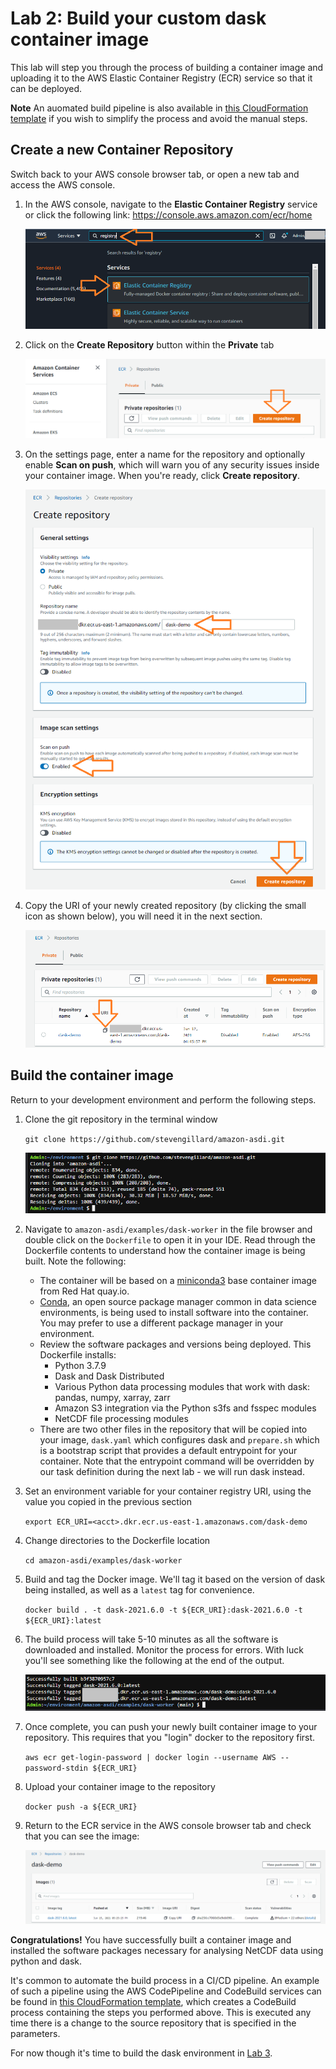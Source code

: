 # Lab 2: Build your custom dask container image
This lab will step you through the process of building a container image and uploading it to the AWS Elastic Container Registry (ECR) service so that it can be deployed.

**Note** An auomated build pipeline is also available in [this CloudFormation template](cloudformation/dask-pipeline.yaml) if you wish to simplify the process and avoid the manual steps.  

## Create a new Container Repository
Switch back to your AWS console browser tab, or open a new tab and access the AWS console. 

1. In the AWS console, navigate to the **Elastic Container Registry** service or click the following link: https://console.aws.amazon.com/ecr/home

    ![ECRStart](workshop/0201-ECRStart.png)

1. Click on the **Create Repository** button within the **Private** tab

    ![ECRCreate](workshop/0202-ECRCreate.png)

1. On the settings page, enter a name for the repository and optionally enable **Scan on push**, which will warn you of any security issues inside your container image.  When you're ready, click **Create repository**.

    ![ECRSettings](workshop/0203-ECRSettings.png)

1. Copy the URI of your newly created repository (by clicking the small icon as shown below), you will need it in the next section.

    ![ECRURI](workshop/0204-ECRURI.png)

## Build the container image
Return to your development environment and perform the following steps.

1. Clone the git repository in the terminal window

    `git clone https://github.com/stevengillard/amazon-asdi.git`

    ![GitClone](workshop/0205-GitClone.png)

1. Navigate to `amazon-asdi/examples/dask-worker` in the file browser and double click on the `Dockerfile` to open it in your IDE.  Read through the Dockerfile contents to understand how the container image is being built.  Note the following:
    * The container will be based on a [miniconda3](https://docs.conda.io/en/latest/miniconda.html) base container image from Red Hat quay.io. 
    * [Conda](https://docs.conda.io/en/latest/), an open source package manager common in data science environments, is being used to install software into the container.  You may prefer to use a different package manager in your environment.
    * Review the software packages and versions being deployed.  This Dockerfile installs:
        * Python 3.7.9
        * Dask and Dask Distributed
        * Various Python data processing modules that work with dask: pandas, numpy, xarray, zarr
        * Amazon S3 integration via the Python s3fs and fsspec modules
        * NetCDF file processing modules
    * There are two other files in the repository that will be copied into your image, `dask.yaml` which configures dask and `prepare.sh` which is a bootstrap script that provides a default entrypoint for your container.  Note that the entrypoint command will be overridden by our task definition during the next lab - we will run dask instead.

1. Set an environment variable for your container registry URI, using the value you copied in the previous section 

    `export ECR_URI=<acct>.dkr.ecr.us-east-1.amazonaws.com/dask-demo`

1. Change directories to the Dockerfile location

    `cd amazon-asdi/examples/dask-worker`

1. Build and tag the Docker image.  We'll tag it based on the version of dask being installed, as well as a `latest` tag for convenience.

    `docker build . -t dask-2021.6.0 -t ${ECR_URI}:dask-2021.6.0 -t ${ECR_URI}:latest`

1. The build process will take 5-10 minutes as all the software is downloaded and installed.  Monitor the process for errors.  With luck you'll see something like the following at the end of the output.

    ![DockerBuild](workshop/0206-DockerBuild.png)

1. Once complete, you can push your newly built container image to your repository.  This requires that you "login" docker to the repository first.

    `aws ecr get-login-password | docker login --username AWS --password-stdin ${ECR_URI}`

1. Upload your container image to the repository

    `docker push -a ${ECR_URI}`

1. Return to the ECR service in the AWS console browser tab and check that you can see the image:

    ![DockerImage](workshop/0207-DockerImage.png)


**Congratulations!**  You have successfully built a container image and installed the software packages necessary for analysing NetCDF data using python and dask.

It's common to automate the build process in a CI/CD pipeline.  An example of such a pipeline using the AWS CodePipeline and CodeBuild services can be found in [this CloudFormation template](cloudformation/dask-pipeline.yaml), which creates a CodeBuild process containing the steps you performed above.  This is executed any time there is a change to the source repository that is specified in the parameters.

For now though it's time to build the dask environment in [Lab 3](workshop-03.md).  